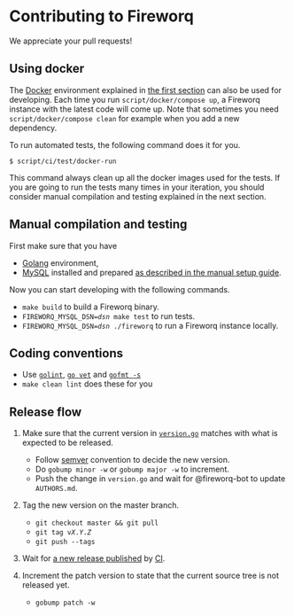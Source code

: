 Contributing to Fireworq
========================

We appreciate your pull requests!

## Using docker

The [Docker][] environment explained in [the first section][section-start] can also be used for developing.  Each time you run `script/docker/compose up`, a Fireworq instance with the latest code will come up.  Note that sometimes you need `script/docker/compose clean` for example when you add a new dependency.

To run automated tests, the following command does it for you.

```
$ script/ci/test/docker-run
```

This command always clean up all the docker images used for the tests.  If you are going to run the tests many times in your iteration, you should consider manual compilation and testing explained in the next section.

## Manual compilation and testing

First make sure that you have

- [Golang][] environment,
- [MySQL][] installed and prepared [as described in the manual setup guide][manual-setup-mysql].

Now you can start developing with the following commands.

- `make build` to build a Fireworq binary.
- <code>FIREWORQ_MYSQL_DSN=<var>dsn</var> make test</code> to run tests.
- <code>FIREWORQ_MYSQL_DSN=<var>dsn</var> ./fireworq</code> to run a Fireworq instance locally.

## Coding conventions

- Use [`golint`][golint], [`go vet`][govet] and [`gofmt -s`][gofmt]
- `make clean lint` does these for you

## Release flow

1. Make sure that the current version in [`version.go`](./version.go)
   matches with what is expected to be released.

   - Follow [semver][] convention to decide the new version.
   - Do `gobump minor -w` or `gobump major -w` to increment.
   - Push the change in `version.go` and wait for @fireworq-bot to update `AUTHORS.md`.

2. Tag the new version on the master branch.

   - `git checkout master && git pull`
   - <code>git tag v<var>X</var>.<var>Y</var>.<var>Z</var></code>
   - `git push --tags`

3. Wait for [a new release published][releases] by [CI](https://github.com/fireworq/fireworq/blob/97dd254792ec36a648732c33c068d979772804e4/.travis.yml#L25).

4. Increment the patch version to state that the current source tree is not released yet.

   - `gobump patch -w`

[section-start]: ./README.md#start
[manual-setup-mysql]: ./doc/production.md#manual-setup-mysql

[releases]: https://github.com/fireworq/fireworq/releases

[Docker]: https://www.docker.com/
[Golang]: https://golang.org/
[MySQL]: https://www.mysql.com/
[golint]: https://github.com/golang/lint
[govet]: https://golang.org/cmd/vet/
[gofmt]: https://golang.org/cmd/gofmt/
[semver]: https://semver.org/
